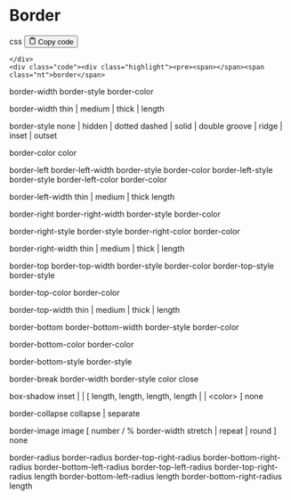 <h1 id="Border">Border</h1>
<div class="code-element">
    <div class="lang-line">
        <text>css</text>
        <button class="copy-button"
        onclick="copyCode(this)">
    <svg stroke="currentColor"
         fill="none"
         stroke-width="2"
         viewBox="0 0 24 24"
         stroke-linecap="round"
         stroke-linejoin="round"
         class="h-4 w-4"
         height="1em"
         width="1em"
         xmlns="http://www.w3.org/2000/svg">
        <path d="M16 4h2a2 2 0 0 1 2 2v14a2 2 0 0 1-2 2H6a2 2 0 0 1-2-2V6a2 2 0 0 1 2-2h2"></path>
        <rect x="8" y="2" width="8" height="4" rx="1" ry="1"></rect>
    </svg>
    <text>Copy code</text>
</button>

    </div>
    <div class="code"><div class="highlight"><pre><span></span><span class="nt">border</span>
<span class="nt">border-width</span>
<span class="nt">border-style</span>
<span class="nt">border-color</span>

<span class="nt">border-width</span>
<span class="nt">thin</span><span class="w"> </span><span class="o">|</span><span class="w"> </span><span class="nt">medium</span><span class="w"> </span><span class="o">|</span><span class="w"> </span><span class="nt">thick</span><span class="w"> </span><span class="o">|</span><span class="w"> </span><span class="nt">length</span>

<span class="nt">border-style</span>
<span class="nt">none</span><span class="w"> </span><span class="o">|</span><span class="w"> </span><span class="nt">hidden</span><span class="w"> </span><span class="o">|</span><span class="w"> </span><span class="nt">dotted</span>
<span class="nt">dashed</span><span class="w"> </span><span class="o">|</span><span class="w"> </span><span class="nt">solid</span><span class="w"> </span><span class="o">|</span><span class="w"> </span><span class="nt">double</span>
<span class="nt">groove</span><span class="w"> </span><span class="o">|</span><span class="w"> </span><span class="nt">ridge</span><span class="w"> </span><span class="o">|</span><span class="w"> </span><span class="nt">inset</span><span class="w"> </span><span class="o">|</span><span class="w"> </span><span class="nt">outset</span>

<span class="nt">border-color</span>
<span class="nt">color</span>

<span class="nt">border-left</span>
<span class="nt">border-left-width</span>
<span class="nt">border-style</span>
<span class="nt">border-color</span>
<span class="nt">border-left-style</span>
<span class="nt">border-style</span>
<span class="nt">border-left-color</span>
<span class="nt">border-color</span>

<span class="nt">border-left-width</span>
<span class="nt">thin</span><span class="w"> </span><span class="o">|</span><span class="w"> </span><span class="nt">medium</span><span class="w"> </span><span class="o">|</span><span class="w"> </span><span class="nt">thick</span><span class="w"> </span><span class="nt">length</span>

<span class="nt">border-right</span>
<span class="nt">border-right-width</span>
<span class="nt">border-style</span>
<span class="nt">border-color</span>

<span class="nt">border-right-style</span>
<span class="nt">border-style</span>
<span class="nt">border-right-color</span>
<span class="nt">border-color</span>

<span class="nt">border-right-width</span>
<span class="nt">thin</span><span class="w"> </span><span class="o">|</span><span class="w"> </span><span class="nt">medium</span><span class="w"> </span><span class="o">|</span><span class="w"> </span><span class="nt">thick</span><span class="w"> </span><span class="o">|</span><span class="w"> </span><span class="nt">length</span>

<span class="nt">border-top</span>
<span class="nt">border-top-width</span>
<span class="nt">border-style</span>
<span class="nt">border-color</span>
<span class="nt">border-top-style</span>
<span class="nt">border-style</span>







<span class="nt">border-top-color</span>
<span class="nt">border-color</span>

<span class="nt">border-top-width</span>
<span class="nt">thin</span><span class="w"> </span><span class="o">|</span><span class="w"> </span><span class="nt">medium</span><span class="w"> </span><span class="o">|</span><span class="w"> </span><span class="nt">thick</span><span class="w"> </span><span class="o">|</span><span class="w"> </span><span class="nt">length</span>

<span class="nt">border-bottom</span>
<span class="nt">border-bottom-width</span>
<span class="nt">border-style</span>
<span class="nt">border-color</span>

<span class="nt">border-bottom-color</span>
<span class="nt">border-color</span>

<span class="nt">border-bottom-style</span>
<span class="nt">border-style</span>

<span class="nt">border-break</span>
<span class="nt">border-width</span>
<span class="nt">border-style</span>
<span class="nt">color</span>
<span class="nt">close</span>

<span class="nt">box-shadow</span>
<span class="nt">inset</span><span class="w"> </span><span class="o">|</span><span class="w"> </span><span class="o">|</span><span class="w"> </span><span class="o">[</span><span class="w"> </span><span class="nt">length</span><span class="o">,</span><span class="w"> </span><span class="nt">length</span><span class="o">,</span><span class="w"> </span><span class="nt">length</span><span class="o">,</span><span class="w"> </span><span class="nt">length</span><span class="w"> </span><span class="o">|</span><span class="w"> </span><span class="o">|</span><span class="w"> </span><span class="o">&lt;</span><span class="nt">color</span><span class="o">&gt;</span><span class="w"> </span><span class="o">]</span>
<span class="nt">none</span>

<span class="nt">border-collapse</span>
<span class="nt">collapse</span><span class="w"> </span><span class="o">|</span><span class="w"> </span><span class="nt">separate</span>

<span class="nt">border-image</span>
<span class="nt">image</span>
<span class="o">[</span><span class="w"> </span><span class="nt">number</span><span class="w"> </span><span class="o">/</span><span class="w"> </span><span class="o">%</span><span class="w"> </span><span class="nt">border-width</span><span class="w"> </span><span class="nt">stretch</span><span class="w"> </span><span class="o">|</span><span class="w"> </span><span class="nt">repeat</span><span class="w"> </span><span class="o">|</span><span class="w"> </span><span class="nt">round</span><span class="w"> </span><span class="o">]</span><span class="w"> </span><span class="nt">none</span>

<span class="nt">border-radius</span>
<span class="nt">border-radius</span>
<span class="nt">border-top-right-radius</span>
<span class="nt">border-bottom-right-radius</span>
<span class="nt">border-bottom-left-radius</span>
<span class="nt">border-top-left-radius</span>
<span class="nt">border-top-right-radius</span>
<span class="nt">length</span>
<span class="nt">border-bottom-left-radius</span>
<span class="nt">length</span>
<span class="nt">border-bottom-right-radius</span>
<span class="nt">length</span>
</pre></div></div>
</div>